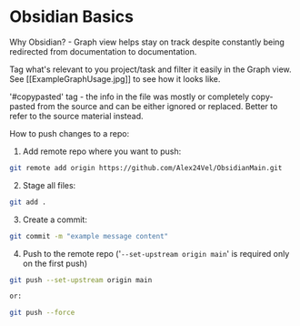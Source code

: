 # Obsidian Basics
Why Obsidian? - Graph view helps stay on track despite constantly being redirected from documentation to documentation.

Tag what's relevant to you project/task and filter it easily in the Graph view. See [[ExampleGraphUsage.jpg]] to see how it looks like.

'#copypasted' tag - the info in the file was mostly or completely copy-pasted from the source and can be either ignored or replaced. Better to refer to the source material instead.

How to push changes to a repo:

1. Add remote repo where you want to push: 
```Bash
git remote add origin https://github.com/Alex24Vel/ObsidianMain.git
```   
2. Stage all files:
```Bash
git add .
```
3. Create a commit: 
```Bash
git commit -m "example message content"
```
4. Push to the remote repo ('`--set-upstream origin main`' is required only on the first push)
```Bash
git push --set-upstream origin main 

or:

git push --force
```
